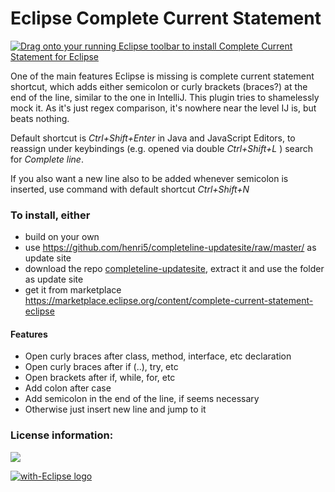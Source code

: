 # Eclipse Complete Current Statement

<a href="http://marketplace.eclipse.org/marketplace-client-intro?mpc_install=2686779" class="drag" title="Drag onto your running Eclipse toolbar to install Complete Current Statement for Eclipse"><img class="img-responsive" src="https://marketplace.eclipse.org/sites/all/themes/solstice/_themes/solstice_marketplace/public/images/btn-install.png" alt="Drag onto your running Eclipse toolbar to install Complete Current Statement for Eclipse" /></a>

One of the main features Eclipse is missing is complete current statement shortcut, which adds 
either semicolon or curly brackets (braces?) at the end of the line, similar to the one in IntelliJ. This 
plugin tries to shamelessly mock it. As it's just regex comparison, it's nowhere near the level 
IJ is, but beats nothing.

Default shortcut is *Ctrl+Shift+Enter* in Java and JavaScript Editors, to reassign under keybindings (e.g. opened via double *Ctrl+Shift+L* ) search for _Complete line_.

If you also want a new line also to be added whenever semicolon is inserted, use command with default shortcut *Ctrl+Shift+N*

### To install, either 
- build on your own 
- use https://github.com/henri5/completeline-updatesite/raw/master/ as update site
- download the repo [completeline-updatesite](https://github.com/henri5/completeline-updatesite), extract it and use the folder as update site
- get it from marketplace https://marketplace.eclipse.org/content/complete-current-statement-eclipse
 
#### Features
* Open curly braces after class, method, interface, etc declaration
* Open curly braces after if (..), try, etc
* Open brackets after if, while, for, etc
* Add colon after case
* Add semicolon in the end of the line, if seems necessary
* Otherwise just insert new line and jump to it

### License information:

![](https://github.com/henri5/completeline/raw/master/license.png)

<a href="http://with-eclipse.github.io/" target="_blank">
<img alt="with-Eclipse logo" src="http://with-eclipse.github.io/with-eclipse-0.jpg" />
</a>
